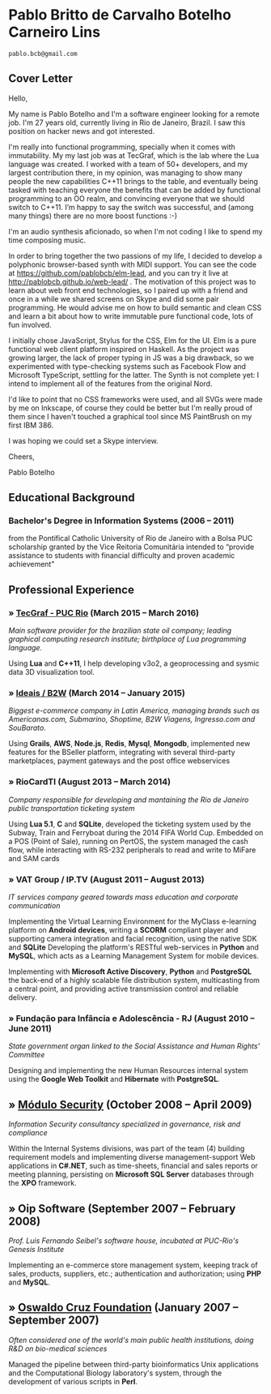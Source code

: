 # Pablo Britto de Carvalho Botelho Carneiro Lins

    pablo.bcb@gmail.com

## Cover Letter

Hello,

My name is Pablo Botelho and I'm a software engineer looking for a remote job.  I'm 27 years old, currently living in Rio de Janeiro, Brazil. I saw this position on hacker news and got interested.

I'm really into functional programming, specially when it comes with immutability. My my last job was at TecGraf, which is the lab where the Lua language was created. I worked with a team of 50+ developers, and my largest contribution there, in my opinion, was managing to show many people the new capabilities C++11 brings to the table, and eventually being tasked with teaching everyone the benefits that can be added by functional programming to an OO realm, and convincing everyone that we should switch to C++11. I’m happy to say the switch was successful, and (among many things) there are no more boost functions :-)

I'm an audio synthesis aficionado, so when I'm not coding I like to spend my time composing music.
 
In order to bring together the two passions of my life, I decided to develop a polyphonic browser-based synth with MIDI support. You can see the code  at https://github.com/pablobcb/elm-lead, and you can try it live at http://pablobcb.github.io/web-lead/ . The motivation of this project was to learn about web front end technologies, so I paired up with a friend and once in a while we shared screens on Skype and did some pair programming. He would advise me on how to build semantic and clean CSS and learn a bit about how to write immutable pure functional code, lots of fun involved.

I initially chose JavaScript, Stylus for the CSS, Elm for the UI. Elm is a pure functional  web client platform inspired on Haskell. As the project was growing larger, the lack of proper typing in JS was a big drawback, so we experimented with type-checking systems such as Facebook Flow and Microsoft TypeScript, settling for the latter. The Synth is not complete yet: I intend to implement all of the features from the original Nord.
 
I'd like to point that no CSS frameworks were used, and all SVGs were made by me on Inkscape, of course they could be better but I'm really proud of them since I haven't touched a graphical tool since MS PaintBrush on my first IBM 386.
 
I was hoping we could set a Skype interview.

Cheers,

Pablo Botelho


## Educational Background

### Bachelor's Degree in Information Systems (2006 – 2011)
from the Pontifical Catholic University of Rio de Janeiro
with a Bolsa PUC scholarship granted by the Vice Reitoria Comunitária
intended to “provide assistance to students with financial difficulty and proven academic achievement”

## Professional Experience

### » [TecGraf - PUC Rio](https://en.wikipedia.org/wiki/Lua_(programming_language)#History) (March 2015 – March 2016)
*Main software provider for the brazilian state oil company; leading graphical computing research institute; birthplace of Lua programming language.*

Using **Lua** and **C++11**, I help developing v3o2, a geoprocessing and sysmic data 3D visualization tool.

### » [Ideais / B2W](https://en.wikipedia.org/wiki/B2W) (March 2014 – January 2015) 
*Biggest e-commerce company in Latin America, managing brands such as Americanas.com, Submarino, Shoptime, B2W Viagens, Ingresso.com and SouBarato.*

Using **Grails**, **AWS**, **Node.js**, **Redis**, **Mysql**, **Mongodb**, implemented new features for the BSeller platform, integrating  with several third-party marketplaces, payment gateways and the post office webservices

### »  RioCardTI (August 2013 – March 2014)
*Company responsible for developing and mantaining the Rio de Janeiro public transportation ticketing system*

Using **Lua 5.1**, **C** and **SQLite**, developed the ticketing system used by the Subway, Train and Ferryboat during the 2014 FIFA World Cup. Embedded on a POS (Point of Sale), running on PertOS, the system managed the cash flow, while interacting with RS-232 peripherals to read and write to MiFare and SAM cards

### » VAT Group / IP.TV (August 2011 – August 2013)
*IT services company geared towards mass education and corporate communication*

Implementing the Virtual Learning Environment for the MyClass e-learning platform on **Android devices**, writing a **SCORM** compliant player and supporting camera integration and facial recognition, using the native SDK and **SQLite**
Developing the platform's RESTful web-services in **Python** and **MySQL**, which acts as a Learning Management System for mobile devices.

Implementing with **Microsoft Active Discovery**, **Python** and **PostgreSQL** the back-end of a highly scalable file distribution system, multicasting from a central point, and providing active transmission control and reliable delivery.

### » Fundação para Infância e Adolescência - RJ (August 2010 – June 2011)
*State government organ linked to the Social Assistance and Human Rights' Committee*

Designing and implementing the new Human Resources internal system using the **Google Web Toolkit** and **Hibernate** with **PostgreSQL**.

## » [Módulo Security](https://www.modulo.com.br/) (October 2008 – April 2009)
*Information Security consultancy specialized in governance, risk and compliance*

Within the Internal Systems divisions, was part of the team (4) building requirement models and implementing diverse management-support Web applications in **C#.NET**, such as time-sheets, financial and sales reports or meeting planning, persisting on **Microsoft SQL Server** databases through the **XPO** framework.

## » Oip Software (September 2007 – February 2008)
*Prof. Luis Fernando Seibel's software house, incubated at PUC-Rio's Genesis Institute*

Implementing an e-commerce store management system, keeping track of sales, products, suppliers, etc.; authentication and authorization; using **PHP** and **MySQL**.

## » [Oswaldo Cruz Foundation](https://en.wikipedia.org/wiki/Oswaldo_Cruz_Foundation) (January 2007 – September 2007)

*Often considered one of the world's main public health institutions, doing R&D on bio-medical sciences*

Managed the pipeline between third-party bioinformatics Unix applications and the Computational Biology laboratory's system, through the development of various scripts in **Perl**.
